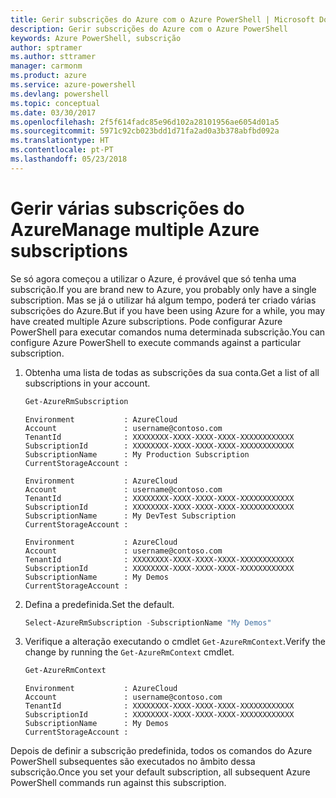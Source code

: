 ```yaml
---
title: Gerir subscrições do Azure com o Azure PowerShell | Microsoft Docs
description: Gerir subscrições do Azure com o Azure PowerShell
keywords: Azure PowerShell, subscrição
author: sptramer
ms.author: sttramer
manager: carmonm
ms.product: azure
ms.service: azure-powershell
ms.devlang: powershell
ms.topic: conceptual
ms.date: 03/30/2017
ms.openlocfilehash: 2f5f614fadc85e96d102a28101956ae6054d01a5
ms.sourcegitcommit: 5971c92cb023bdd1d71fa2ad0a3b378abfbd092a
ms.translationtype: HT
ms.contentlocale: pt-PT
ms.lasthandoff: 05/23/2018
---
```

# <a name="manage-multiple-azure-subscriptions"></a><span data-ttu-id="26221-104">Gerir várias subscrições do Azure</span><span class="sxs-lookup"><span data-stu-id="26221-104">Manage multiple Azure subscriptions</span></span>

<span data-ttu-id="26221-105">Se só agora começou a utilizar o Azure, é provável que só tenha uma subscrição.</span><span class="sxs-lookup"><span data-stu-id="26221-105">If you are brand new to Azure, you probably only have a single subscription.</span></span> <span data-ttu-id="26221-106">Mas se já o utilizar há algum tempo, poderá ter criado várias subscrições do Azure.</span><span class="sxs-lookup"><span data-stu-id="26221-106">But if you have been using Azure for a while, you may have created multiple Azure subscriptions.</span></span> <span data-ttu-id="26221-107">Pode configurar Azure PowerShell para executar comandos numa determinada subscrição.</span><span class="sxs-lookup"><span data-stu-id="26221-107">You can configure Azure PowerShell to execute commands against a particular subscription.</span></span>

1. <span data-ttu-id="26221-108">Obtenha uma lista de todas as subscrições da sua conta.</span><span class="sxs-lookup"><span data-stu-id="26221-108">Get a list of all subscriptions in your account.</span></span>

    ```powershell
    Get-AzureRmSubscription
    ```

    ```
    Environment           : AzureCloud
    Account               : username@contoso.com
    TenantId              : XXXXXXXX-XXXX-XXXX-XXXX-XXXXXXXXXXXX
    SubscriptionId        : XXXXXXXX-XXXX-XXXX-XXXX-XXXXXXXXXXXX
    SubscriptionName      : My Production Subscription
    CurrentStorageAccount :

    Environment           : AzureCloud
    Account               : username@contoso.com
    TenantId              : XXXXXXXX-XXXX-XXXX-XXXX-XXXXXXXXXXXX
    SubscriptionId        : XXXXXXXX-XXXX-XXXX-XXXX-XXXXXXXXXXXX
    SubscriptionName      : My DevTest Subscription
    CurrentStorageAccount :

    Environment           : AzureCloud
    Account               : username@contoso.com
    TenantId              : XXXXXXXX-XXXX-XXXX-XXXX-XXXXXXXXXXXX
    SubscriptionId        : XXXXXXXX-XXXX-XXXX-XXXX-XXXXXXXXXXXX
    SubscriptionName      : My Demos
    CurrentStorageAccount :
    ```

2. <span data-ttu-id="26221-109">Defina a predefinida.</span><span class="sxs-lookup"><span data-stu-id="26221-109">Set the default.</span></span>

    ```powershell
    Select-AzureRmSubscription -SubscriptionName "My Demos"
    ```

3. <span data-ttu-id="26221-110">Verifique a alteração executando o cmdlet `Get-AzureRmContext`.</span><span class="sxs-lookup"><span data-stu-id="26221-110">Verify the change by running the `Get-AzureRmContext` cmdlet.</span></span>

    ```powershell
    Get-AzureRmContext
    ```

    ```
    Environment           : AzureCloud
    Account               : username@contoso.com
    TenantId              : XXXXXXXX-XXXX-XXXX-XXXX-XXXXXXXXXXXX
    SubscriptionId        : XXXXXXXX-XXXX-XXXX-XXXX-XXXXXXXXXXXX
    SubscriptionName      : My Demos
    CurrentStorageAccount :
    ```

<span data-ttu-id="26221-111">Depois de definir a subscrição predefinida, todos os comandos do Azure PowerShell subsequentes são executados no âmbito dessa subscrição.</span><span class="sxs-lookup"><span data-stu-id="26221-111">Once you set your default subscription, all subsequent Azure PowerShell commands run against this subscription.</span></span>
